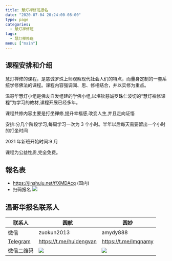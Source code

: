 ```yaml
---
title: 慧灯禅修班报名
date: "2020-07-04 20:24:00-08:00"
type: page
categories:
  - 慧灯禅修班
tags:
  - 慧灯禅修班
menu: ["main"]
---
```


## 课程安排和介绍

慧灯禅修的课程，是慈诚罗珠上师观察现代社会人们的特点，而量身定制的一套系统学修佛法的课程。课程内容强调闻、思、修相结合，并以实修为重点。

温哥华慧灯小组是佛友自发组建的学佛小组,以堪钦慈诚罗珠仁波切的“慧灯禅修课程”为学习的教材,课程开展已经多年。

课程共修内容主要是打坐禅修,提升幸福感,改变人生,并且走向证悟

安排:分几个阶段学习,每周学习一次为 3 个小时。半年以后每天需要留出一个小时的打坐时间

2021 年新班开始时间:9 月

课程为公益性质,完全免费。

## 報名表

- <https://jinshuju.net/f/XMDAcq> (国内)
- 扫码报名 ![](/f/up/2021溫hd禪修班報名表_512.png)

## 温哥华报名联系人

| 联系人                           | 圆航                      | 圆妙                   |
| -------------------------------- | ------------------------- | ---------------------- |
| 微信                             | zuokun2013                | amydy888               |
| [Telegram](https://telegram.org) | <https://t.me/huidengvan> | <https://t.me/lmqnamy> |
| 微信二维码                       | ![](/up/yuanhang.jpg)     | ![](/up/yuanmiao.jpg)  |
